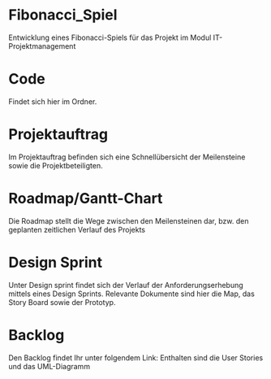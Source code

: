 # Fibonacci_Spiel
Entwicklung eines Fibonacci-Spiels für das Projekt im Modul IT-Projektmanagement

# Code
Findet sich hier im Ordner.

# Projektauftrag
Im Projektauftrag befinden sich eine Schnellübersicht der Meilensteine sowie die Projektbeteiligten.

# Roadmap/Gantt-Chart
Die Roadmap stellt die Wege zwischen den Meilensteinen dar, bzw. den geplanten zeitlichen Verlauf des Projekts

# Design Sprint
Unter Design sprint findet sich der Verlauf der Anforderungserhebung mittels eines Design Sprints. Relevante Dokumente sind hier die Map, das Story Board sowie der Prototyp.

# Backlog
Den Backlog findet Ihr unter folgendem Link:
Enthalten sind die User Stories und das UML-Diagramm
